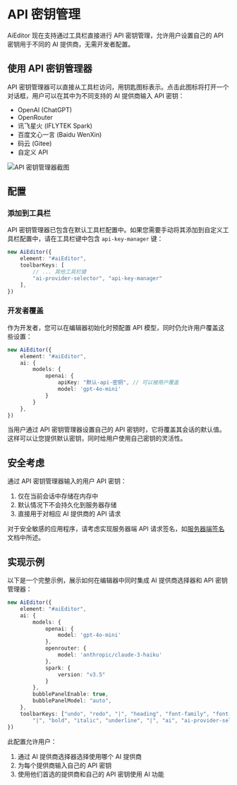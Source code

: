 # API 密钥管理

AiEditor 现在支持通过工具栏直接进行 API 密钥管理，允许用户设置自己的 API 密钥用于不同的 AI 提供商，无需开发者配置。

## 使用 API 密钥管理器

API 密钥管理器可以直接从工具栏访问，用钥匙图标表示。点击此图标将打开一个对话框，用户可以在其中为不同支持的 AI 提供商输入 API 密钥：

- OpenAI (ChatGPT)
- OpenRouter
- 讯飞星火 (IFLYTEK Spark)
- 百度文心一言 (Baidu WenXin)
- 码云 (Gitee)
- 自定义 API

![API 密钥管理器截图](../../assets/api-key-manager.png)

## 配置

### 添加到工具栏

API 密钥管理器已包含在默认工具栏配置中。如果您需要手动将其添加到自定义工具栏配置中，请在工具栏键中包含 `api-key-manager` 键：

```typescript
new AiEditor({
    element: "#aiEditor",
    toolbarKeys: [
        // ... 其他工具栏键
        "ai-provider-selector", "api-key-manager"
    ],
})
```

### 开发者覆盖

作为开发者，您可以在编辑器初始化时预配置 API 模型，同时仍允许用户覆盖这些设置：

```typescript
new AiEditor({
    element: "#aiEditor",
    ai: {
        models: {
            openai: {
                apiKey: "默认-api-密钥", // 可以被用户覆盖
                model: 'gpt-4o-mini'
            }
        }
    },
})
```

当用户通过 API 密钥管理器设置自己的 API 密钥时，它将覆盖其会话的默认值。这样可以让您提供默认密钥，同时给用户使用自己密钥的灵活性。

## 安全考虑

通过 API 密钥管理器输入的用户 API 密钥：

1. 仅在当前会话中存储在内存中
2. 默认情况下不会持久化到服务器存储
3. 直接用于对相应 AI 提供商的 API 请求

对于安全敏感的应用程序，请考虑实现服务器端 API 请求签名，如[服务器端签名](./base.html#服务器端签名)文档中所述。

## 实现示例

以下是一个完整示例，展示如何在编辑器中同时集成 AI 提供商选择器和 API 密钥管理器：

```typescript
new AiEditor({
    element: "#aiEditor",
    ai: {
        models: {
            openai: {
                model: 'gpt-4o-mini'
            },
            openrouter: {
                model: 'anthropic/claude-3-haiku'
            },
            spark: {
                version: "v3.5"
            }
        },
        bubblePanelEnable: true,
        bubblePanelModel: "auto",
    },
    toolbarKeys: ["undo", "redo", "|", "heading", "font-family", "font-size", 
        "|", "bold", "italic", "underline", "|", "ai", "ai-provider-selector", "api-key-manager"]
})
```

此配置允许用户：
1. 通过 AI 提供商选择器选择使用哪个 AI 提供商
2. 为每个提供商输入自己的 API 密钥
3. 使用他们首选的提供商和自己的 API 密钥使用 AI 功能 